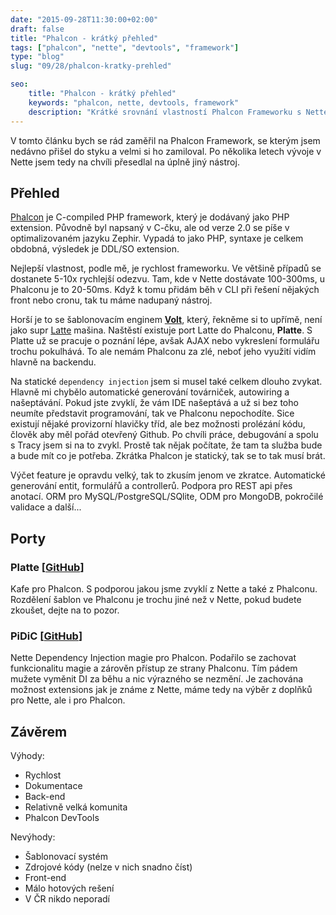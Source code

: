 ```yaml
---
date: "2015-09-28T11:30:00+02:00"
draft: false
title: "Phalcon - krátký přehled"
tags: ["phalcon", "nette", "devtools", "framework"]
type: "blog"
slug: "09/28/phalcon-kratky-prehled"

seo:
    title: "Phalcon - krátký přehled"
    keywords: "phalcon, nette, devtools, framework"
    description: "Krátké srovnání vlastností Phalcon Frameworku s Nette Frameworkem"
---
```


V tomto článku bych se rád zaměřil na Phalcon Framework, se kterým jsem nedávno přišel do styku a velmi si ho zamiloval. Po několika letech vývoje v Nette jsem tedy na chvíli přesedlal na úplně jiný nástroj.

<!--more-->

## Přehled

[Phalcon](http://phalconphp.com/) je C-compiled PHP framework, který je dodávaný jako PHP extension. Původně byl napsaný v C-čku, ale od verze 2.0 se píše v optimalizovaném jazyku Zephir. Vypadá to jako PHP, syntaxe je celkem obdobná, výsledek je DDL/SO extension.

Nejlepší vlastnost, podle mě, je rychlost frameworku. Ve většině případů se dostanete 5-10x rychlejší odezvu. Tam, kde v Nette dostávate 100-300ms, u Phalconu je to 20-50ms. Když k tomu přidám běh v CLI při řešení nějakých front nebo cronu, tak tu máme nadupaný nástroj.

Horší je to se šablonovacím enginem [**Volt**](https://docs.phalconphp.com/en/latest/reference/volt.html), který, řekněme si to upřímě, není jako supr [Latte](https://latte.nette.org/en/) mašina. Naštěstí existuje port Latte do Phalconu, **Platte**. S Platte už se pracuje o poznání lépe, avšak AJAX nebo vykreslení formulářu trochu pokulhává. To ale nemám Phalconu za zlé, neboť jeho využití vidím hlavně na backendu.

Na statické `dependency injection` jsem si musel také celkem dlouho zvykat. Hlavně mi chybělo automatické generování továrniček, autowiring a našeptávání. Pokud jste zvyklí, že vám IDE našeptává a už si bez toho neumíte představit programování, tak ve Phalconu nepochodíte. Sice existují nějaké provizorní hlavičky tříd, ale bez možnosti prolézání kódu, člověk aby měl pořád otevřený Github. Po chvíli práce, debugování a spolu s Tracy jsem si na to zvykl. Prostě tak nějak počítate, že tam ta služba bude a bude mít co je potřeba. Zkrátka Phalcon je statický, tak se to tak musí brát.

Výčet feature je opravdu velký, tak to zkusím jenom ve zkratce. Automatické generování entit, formulářů a controllerů. Podpora pro REST api přes anotací. ORM pro MySQL/PostgreSQL/SQlite, ODM pro MongoDB, pokročilé validace a další...

## Porty

### Platte [[GitHub](https://github.com/phalette/platte)]

Kafe pro Phalcon. S podporou jakou jsme zvyklí z Nette a také z Phalconu. Rozdělení šablon ve Phalconu je trochu jiné než v Nette, pokud budete zkoušet, dejte na to pozor.

### PiDiC [[GitHub](https://github.com/phalette/pidic)]

Nette Dependency Injection magie pro Phalcon. Podařilo se zachovat funkcionalitu magie a zárověn přístup ze strany Phalconu. Tím pádem mužete vyměnit DI za běhu a nic výrazného se nezmění. Je zachována možnost extensions jak je známe z Nette, máme tedy na výběr z doplňků pro Nette, ale i pro Phalcon.

## Závěrem

Výhody:

* Rychlost
* Dokumentace
* Back-end
* Relativně velká komunita
* Phalcon DevTools

Nevýhody:

* Šablonovací systém
* Zdrojové kódy (nelze v nich snadno číst)
* Front-end
* Málo hotových rešení
* V ČR nikdo neporadí
